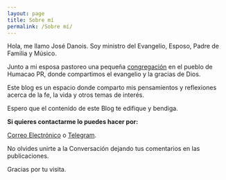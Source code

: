 ```yaml
---
layout: page
title: Sobre mí
permalink: /Sobre mí/
---
```


Hola, me llamo José Danois. Soy ministro del Evangelio, Esposo, Padre de Familia y Músico.

Junto a mi esposa pastoreo una pequeña [congregación](https://www.facebook.com/leondejudahumacao) en el pueblo de Humacao PR, donde compartimos el evangelio y la gracias de Dios. 

Este blog es un espacio donde comparto mis pensamientos y reflexiones acerca de la fe, la vida y otros temas de interés.

Espero que el contenido de este Blog te edifique y bendiga. 

**Si quieres contactarme lo puedes hacer por:**

[Correo Electrónico](mailto:josedanois@gmail.com) o [Telegram](https://t.me/jdanois).

No olvides unirte a la Conversación dejando tus comentarios en las publicaciones. 

Gracias por tu visita.
